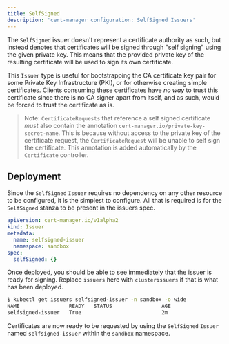 ```yaml
---
title: SelfSigned
description: 'cert-manager configuration: SelfSigned Issuers'
---
```


The `SelfSigned` issuer doesn't represent a certificate authority as such, but
instead denotes that certificates will be signed through "self signing" using
the given private key. This means that the provided private key of the resulting
certificate will be used to sign its own certificate.

This `Issuer` type is useful for bootstrapping the CA certificate key pair for
some Private Key Infrastructure (PKI), or for otherwise creating simple
certificates.  Clients consuming these certificates have _no way_ to trust this
certificate since there is no CA signer apart from itself, and as such, would be
forced to trust the certificate as is.

> Note: `CertificateRequests` that reference a self signed certificate _must_
> also contain the annotation `cert-manager.io/private-key-secret-name`. This is
> because without access to the private key of the certificate request, the
> `CertificateRequest` will be unable to self sign the certificate. This
> annotation is added automatically by the `Certificate` controller.

## Deployment

Since the `SelfSigned` `Issuer` requires no dependency on any other resource to be
configured, it is the simplest to configure. All that is required is for the
`SelfSigned` stanza to be present in the issuers spec.

```yaml
apiVersion: cert-manager.io/v1alpha2
kind: Issuer
metadata:
  name: selfsigned-issuer
  namespace: sandbox
spec:
  selfSigned: {}
```

Once deployed, you should be able to see immediately that the issuer is ready
for signing. Replace `issuers` here with `clusterissuers` if that is what has
been deployed.

```bash
$ kubectl get issuers selfsigned-issuer -n sandbox -o wide
NAME                READY   STATUS                AGE
selfsigned-issuer   True                          2m
```

Certificates are now ready to be requested by using the `SelfSigned` `Issuer`
named `selfsigned-issuer` within the `sandbox` namespace.